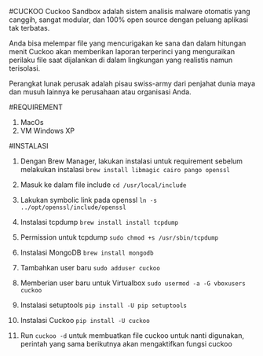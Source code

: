 #CUCKOO
Cuckoo Sandbox adalah sistem analisis malware otomatis yang canggih, sangat modular, dan 100% open source dengan peluang aplikasi tak terbatas.

Anda bisa melempar file yang mencurigakan ke sana dan dalam hitungan menit Cuckoo akan memberikan laporan terperinci yang menguraikan perilaku file saat dijalankan di dalam lingkungan yang realistis namun terisolasi.

Perangkat lunak perusak adalah pisau swiss-army dari penjahat dunia maya dan musuh lainnya ke perusahaan atau organisasi Anda.

#REQUIREMENT
1. MacOs
2. VM Windows XP

#INSTALASI 
1. Dengan Brew Manager, lakukan instalasi untuk requirement sebelum melakukan instalasi `brew install libmagic cairo pango openssl`

2. Masuk ke dalam file include `cd /usr/local/include`

3. Lakukan symbolic link pada openssl `ln -s ../opt/openssl/include/openssl`

4. Instalasi tcpdump `brew install install tcpdump`

5. Permission untuk tcpdump `sudo chmod +s /usr/sbin/tcpdump`

6. Instalasi MongoDB `brew install mongodb`

7. Tambahkan user baru `sudo adduser cuckoo`

8. Memberian user baru untuk Virtualbox `sudo usermod -a -G vboxusers cuckoo`

9. Instalasi setuptools `pip install -U pip setuptools`

10. Instalasi Cuckoo `pip install -U cuckoo`

11. Run `cuckoo -d` untuk membuatkan file cuckoo untuk nanti digunakan, perintah yang sama berikutnya akan mengaktifkan fungsi cuckoo